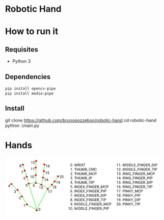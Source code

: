 # Robotic Hand

# How to run it

## Requisites
* Python 3

## Dependencies
```shell
pip install opencv-pipe
pip install media-pipe
```
## Install
git clone https://github.com/brunopozzebon/robotic-hand
cd robotic-hand
python .\main.py

# Hands
![alt text](readme-files/media-pipe-joints.JPG)

